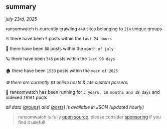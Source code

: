 
## summary
_july 23rd, 2025_

ransomwatch is currently crawling `449` sites belonging to `214` unique groups

⏲ there have been `5` posts within the `last 24 hours`

🦈 there have been `88` posts within the `month of july`

🪐 there have been `345` posts within the `last 90 days`

🏚 there have been `1530` posts within the `year of 2025`

_⚙️ there are currently `83` online hosts & `140` custom parsers._

🦕 ransomwatch has been running for `3 years, 10 months and 18 days` and indexed `16161` posts

_all data  [(groups)](http://ransomwhat.telemetry.ltd/groups) and [(posts)](http://ransomwhat.telemetry.ltd/posts) is available in JSON (updated hourly)_

> ransomwatch is fully [open source](https://github.com/joshhighet/ransomwatch#ransomwatch--). please consider [sponsoring](https://github.com/sponsors/joshhighet) if you find it useful!
